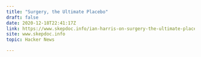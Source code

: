 ```yaml
---
title: "Surgery, the Ultimate Placebo"
draft: false
date: 2020-12-18T22:41:17Z
link: https://www.skepdoc.info/ian-harris-on-surgery-the-ultimate-placebo/?utm_medium=RSS&utm_source=hune
site: www.skepdoc.info
topic: Hacker News  

---
```

